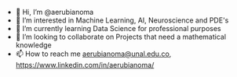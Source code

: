 - 👋 Hi, I’m @aerubianoma
- 👀 I’m interested in Machine Learning, AI, Neuroscience and PDE's
- 🌱 I’m currently learning Data Science for professional purposes
- 💞️ I’m looking to collaborate on Projects that need a mathematical knowledge
- 📫 How to reach me aerubianoma@unal.edu.co, https://www.linkedin.com/in/aerubianoma/

<!---
aerubianoma/aerubianoma is a ✨ special ✨ repository because its `README.md` (this file) appears on your GitHub profile.
You can click the Preview link to take a look at your changes.
--->
